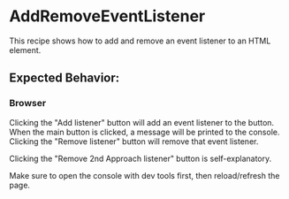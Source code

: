 # AddRemoveEventListener

This recipe shows how to add and remove an event listener to an HTML element.

## Expected Behavior:

### Browser

Clicking the "Add listener" button will add an event listener to the button. When the main button is clicked, a message will be printed to the console. Clicking the "Remove listener" button will remove that event listener.

Clicking the "Remove 2nd Approach listener" button is self-explanatory.

Make sure to open the console with dev tools first, then reload/refresh the page.
